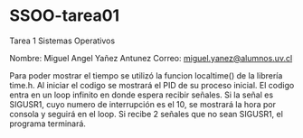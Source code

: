 # SSOO-tarea01
Tarea 1 Sistemas Operativos

Nombre: Miguel Angel Yañez Antunez
Correo: miguel.yanez@alumnos.uv.cl

Para poder mostrar el tiempo se utilizó la funcion localtime() de la librería time.h.
Al iniciar el codigo se mostrará el PID de su proceso inicial.
El codigo entra en un loop infinito en donde espera recibir señales.
Si la señal es SIGUSR1, cuyo numero de interrupción es el 10, se mostrará la hora por consola y seguirá en el loop.
Si recibe 2 señales que no sean SIGUSR1, el programa terminará.

